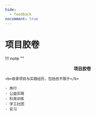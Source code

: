 ```yaml
---
hide:
  - feedback
nocomment: true
---
```


# 项目胶卷

!!! note ""
    <center><b>项目胶卷</b></center>
    
    <b>收录项目与实践经历，包括但不限于</b>
    
    - 旅行
    - 公益实践
    - 科竞训练
    - 学工社团
    - 实习